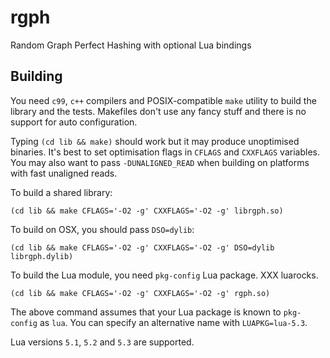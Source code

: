 # rgph
Random Graph Perfect Hashing with optional Lua bindings

## Building

You need `c99`, `c++` compilers and POSIX-compatible `make` utility
to build the library and the tests.  Makefiles don't use any fancy
stuff and there is no support for auto configuration.

Typing `(cd lib && make)` should work but it may produce unoptimised
binaries. It's best to set optimisation flags in `CFLAGS` and
`CXXFLAGS` variables. You may also want to pass `-DUNALIGNED_READ`
when building on platforms with fast unaligned reads.

To build a shared library:

    (cd lib && make CFLAGS='-O2 -g' CXXFLAGS='-O2 -g' librgph.so)

To build on OSX, you should pass `DSO=dylib`:

    (cd lib && make CFLAGS='-O2 -g' CXXFLAGS='-O2 -g' DSO=dylib librgph.dylib)

To build the Lua module, you need `pkg-config` Lua package. XXX luarocks.

    (cd lib && make CFLAGS='-O2 -g' CXXFLAGS='-O2 -g' rgph.so)

The above command assumes that your Lua package is known to `pkg-config`
as `lua`. You can specify an alternative name with `LUAPKG=lua-5.3`.

Lua versions `5.1`, `5.2` and `5.3` are supported.
